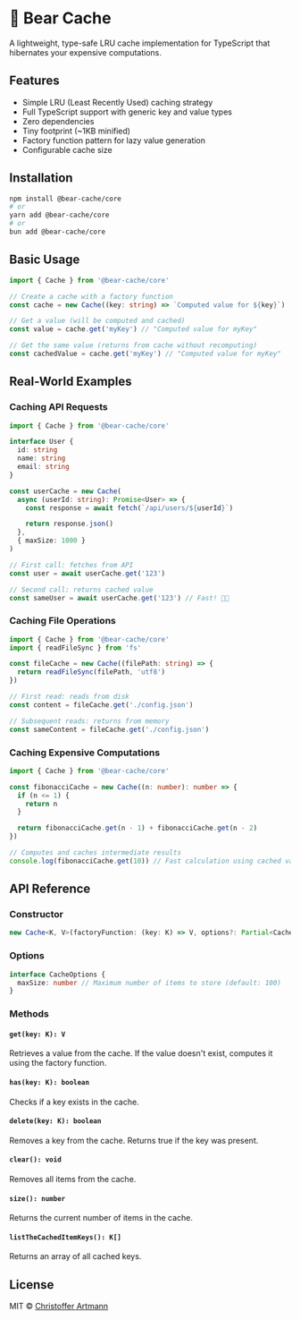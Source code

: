 # 🐻 Bear Cache

A lightweight, type-safe LRU cache implementation for TypeScript that hibernates
your expensive computations.

## Features

- Simple LRU (Least Recently Used) caching strategy
- Full TypeScript support with generic key and value types
- Zero dependencies
- Tiny footprint (~1KB minified)
- Factory function pattern for lazy value generation
- Configurable cache size

## Installation

```bash
npm install @bear-cache/core
# or
yarn add @bear-cache/core
# or
bun add @bear-cache/core
```

## Basic Usage

```typescript
import { Cache } from '@bear-cache/core'

// Create a cache with a factory function
const cache = new Cache((key: string) => `Computed value for ${key}`)

// Get a value (will be computed and cached)
const value = cache.get('myKey') // "Computed value for myKey"

// Get the same value (returns from cache without recomputing)
const cachedValue = cache.get('myKey') // "Computed value for myKey"
```

## Real-World Examples

### Caching API Requests

```typescript
import { Cache } from '@bear-cache/core'

interface User {
  id: string
  name: string
  email: string
}

const userCache = new Cache(
  async (userId: string): Promise<User> => {
    const response = await fetch(`/api/users/${userId}`)

    return response.json()
  },
  { maxSize: 1000 }
)

// First call: fetches from API
const user = await userCache.get('123')

// Second call: returns cached value
const sameUser = await userCache.get('123') // Fast! 🐻💨
```

### Caching File Operations

```typescript
import { Cache } from '@bear-cache/core'
import { readFileSync } from 'fs'

const fileCache = new Cache((filePath: string) => {
  return readFileSync(filePath, 'utf8')
})

// First read: reads from disk
const content = fileCache.get('./config.json')

// Subsequent reads: returns from memory
const sameContent = fileCache.get('./config.json')
```

### Caching Expensive Computations

```typescript
import { Cache } from '@bear-cache/core'

const fibonacciCache = new Cache((n: number): number => {
  if (n <= 1) {
    return n
  }

  return fibonacciCache.get(n - 1) + fibonacciCache.get(n - 2)
})

// Computes and caches intermediate results
console.log(fibonacciCache.get(10)) // Fast calculation using cached values
```

## API Reference

### Constructor

```typescript
new Cache<K, V>(factoryFunction: (key: K) => V, options?: Partial<CacheOptions>)
```

### Options

```typescript
interface CacheOptions {
  maxSize: number // Maximum number of items to store (default: 100)
}
```

### Methods

#### `get(key: K): V`

Retrieves a value from the cache. If the value doesn't exist, computes it using
the factory function.

#### `has(key: K): boolean`

Checks if a key exists in the cache.

#### `delete(key: K): boolean`

Removes a key from the cache. Returns true if the key was present.

#### `clear(): void`

Removes all items from the cache.

#### `size(): number`

Returns the current number of items in the cache.

#### `listTheCachedItemKeys(): K[]`

Returns an array of all cached keys.

## License

MIT © [Christoffer Artmann](https://github.com/artmann)
